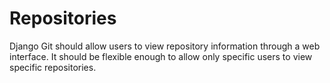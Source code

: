 Repositories
============
Django Git should allow users to view repository information through a web
interface.  It should be flexible enough to allow only specific users to view
specific repositories.

